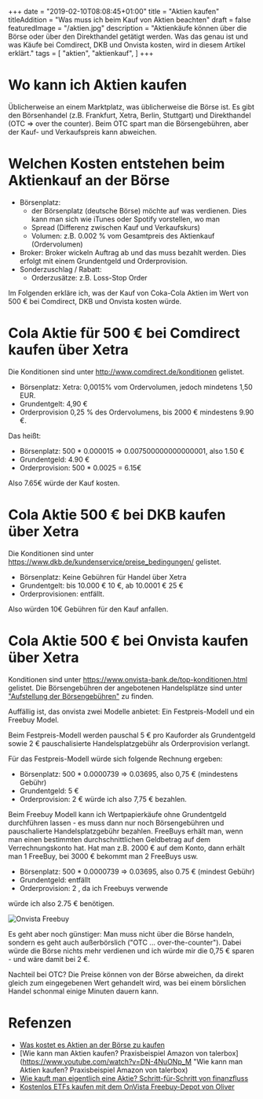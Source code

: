 +++
date = "2019-02-10T08:08:45+01:00"
title = "Aktien kaufen"
titleAddition = "Was muss ich beim Kauf von Aktien beachten"
draft = false
featuredImage = "/aktien.jpg"
description = "Aktienkäufe können über die Börse oder über den Direkthandel getätigt werden. Was das genau ist und was Käufe bei Comdirect, DKB und Onvista kosten, wird in diesem Artikel erklärt."
tags = [
    "aktien",
    "aktienkauf",
]
+++

# Wo kann ich Aktien kaufen

Üblicherweise an einem Marktplatz, was üblicherweise die Börse ist.
Es gibt den Börsenhandel (z.B. Frankfurt, Xetra, Berlin, Stuttgart) und Direkthandel (OTC => over the counter).
Beim OTC spart man die Börsengebühren, aber der Kauf- und Verkaufspreis kann abweichen.


# Welchen Kosten entstehen beim Aktienkauf an der Börse

- Börsenplatz:
  - der Börsenplatz (deutsche Börse) möchte auf was verdienen. Dies kann man sich wie iTunes oder Spotify vorstellen, wo
    man
  - Spread (Differenz zwischen Kauf und Verkaufskurs)
  - Volumen: z.B. 0.002 % vom Gesamtpreis des Aktienkauf (Ordervolumen)
- Broker: Broker wickeln Auftrag ab und das muss bezahlt werden.  Dies erfolgt mit einem Grundentgeld und Orderprovision.
- Sonderzuschlag / Rabatt:
  - Orderzusätze: z.B. Loss-Stop Order


Im Folgenden erkläre ich, was der Kauf von Coka-Cola Aktien im Wert von 500 € bei Comdirect, DKB und Onvista kosten
würde.


# Cola Aktie für 500 € bei Comdirect kaufen über Xetra

Die Konditionen sind unter <http://www.comdirect.de/konditionen> gelistet.


- Börsenplatz: Xetra: 0,0015% vom Ordervolumen, jedoch mindetens 1,50 EUR.
- Grundentgelt: 4,90 €
- Orderprovision 0,25 % des Ordervolumens, bis 2000 € mindestens 9.90 €.


Das heißt:

- Börsenplatz: 500 * 0.000015 => 0.007500000000000001, also 1.50 €
- Grundentgeld: 4.90 €
- Orderprovision: 500 * 0.0025 = 6.15€


Also 7.65€ würde der Kauf kosten.


# Cola Aktie 500 € bei DKB kaufen über Xetra

Die Konditionen sind unter <https://www.dkb.de/kundenservice/preise_bedingungen/> gelistet.

- Börsenplatz: Keine Gebühren für Handel über Xetra
- Grundentgelt: bis 10.000 € 10 €, ab 10.0001 € 25 €
- Orderprovisionen: entfällt.

Also würden 10€ Gebühren für den Kauf anfallen.


# Cola Aktie 500 € bei Onvista kaufen über Xetra

Konditionen sind unter <https://www.onvista-bank.de/top-konditionen.html> gelistet.
Die Börsengebühren der angebotenen Handelsplätze sind unter ["Aufstellung der Börsengebühren"](https://www.onvista-bank.de/files/dokumente/formulare/formularcenter/163-aufstellung-boersengebuehren.pdf "Aufstellung der Börsengebühren") zu finden.

Auffällig ist, das onvista zwei Modelle anbietet: Ein Festpreis-Modell und ein Freebuy Model.


Beim Festpreis-Modell werden pauschal 5 € pro Kauforder als Grundentgeld sowie 2 € pauschalisierte Handelsplatzgebühr
als Orderprovision verlangt.


Für das Festpreis-Modell würde sich folgende Rechnung ergeben:


- Börsenplatz: 500 * 0.0000739 => 0.03695, also 0,75 € (mindestens Gebühr)
- Grundentgeld: 5 €
- Orderprovision: 2 €
würde ich also 7,75 € bezahlen.


Beim Freebuy Modell kann ich Wertpapierkäufe ohne Grundentgeld durchführen lassen - es muss dann nur noch Börsengebühren und pauschalierte Handelsplatzgebühr bezahlen. FreeBuys erhält man, wenn man einen bestimmten durchschnittlichen Geldbetrag auf dem Verrechnungskonto hat.  Hat man z.B. 2000 € auf dem Konto, dann erhält man 1 FreeBuy, bei 3000 € bekommt man 2 FreeBuys usw.


- Börsenplatz: 500 * 0.0000739 => 0.03695, also 0.75 € (mindest Gebühr)
- Grundentgeld: entfällt
- Orderprovision: 2 , da ich Freebuys verwende


würde ich also 2.75 € benötigen.


<img src="/depot_onvista_freebuy.png" class="center" alt="Onvista Freebuy"/>
<div class="centerOnvista Freebuy"></div>

Es geht aber noch günstiger: Man muss nicht über die Börse handeln, sondern es geht auch außerbörslich ("OTC ...
over-the-counter"). Dabei würde die Börse nichts mehr verdienen und ich würde mir die 0,75 € sparen - und wäre damit
bei 2 €.

Nachteil bei OTC? Die Preise können von der Börse abweichen, da direkt gleich zum eingegebenen Wert gehandelt wird, was
bei einem börslichen Handel schonmal einige Minuten dauern kann.


# Refenzen

- [Was kostet es Aktien an der Börse zu kaufen](https://www.youtube.com/watch?v=xsPuUy62OBk "Was kostet es Aktien an der Börse zu kaufen")
- [Wie kann man Aktien kaufen? Praxisbeispiel Amazon von talerbox](https://www.youtube.com/watch?v=DN-4NuONp_M "Wie kann man Aktien kaufen? Praxisbeispiel Amazon von talerbox)
- [Wie kauft man eigentlich eine Aktie? Schritt-für-Schritt von finanzfluss](https://www.youtube.com/watch?v=I1dznlke8ww "Wie kauft man eigentlich eine Aktie? Schritt-für-Schritt von finanzfluss")
- [Kostenlos ETFs kaufen mit dem OnVista Freebuy-Depot von Oliver](https://frugalisten.de/fast-kostenlos-etfs-kaufen-onvista-freebuy-depot/ "Kostenlos ETFs kaufen mit dem OnVista Freebuy-Depot von Oliver")

